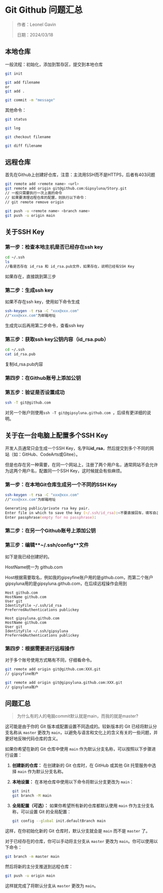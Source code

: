 # Git Github 问题汇总

> 作者：Leonel Gavin
>
> 日期：2024/03/18



## 本地仓库

一般流程：初始化，添加到暂存区，提交到本地仓库

```zsh
git init

git add filename
or
git add .

git commit -m "message"
```

其他命令：

```zsh
git status

git log

git checkout filename

git diff filename
```



## 远程仓库

首先在Github上创建好仓库，注意：主流用SSH而不是HTTPS，后者有403问题

```zsh
git remote add <remote name> <url>
git remote add origin git@github.com:Gipsyluna/Story.git
// 一般只需要执行一次上面的命令
// 如果要清理远程仓库的配置，则执行以下命令：
// git remote remove origin

git push -u <remote name> <branch name>
git push -u origin main
```



## 关于SSH Key



### 第一步：检查本地主机是否已经存在ssh key

```zsh
cd ~/.ssh
ls
//看是否存在 id_rsa 和 id_rsa.pub文件，如果存在，说明已经有SSH Key
```

如果存在，直接跳到第三步



### 第二步：生成ssh key

如果不存在ssh key，使用如下命令生成

```zsh
ssh-keygen -t rsa -C "xxx@xxx.com"
//"xxx@xxx.com"为邮箱地址
```

生成完以后再用第二步命令，查看ssh key



### 第三步：获取ssh key公钥内容（id_rsa.pub）

```zsh
cd ~/.ssh
cat id_rsa.pub
```

复制id_rsa.pub内容



### 第四步：在Github账号上添加公钥



### 第五步：验证是否设置成功

```zsh
ssh -T git@github.com
```

对另一个账户则使用`ssh -T git@gipsyluna.github.com `，后续有更详细的说明。



## 关于在一台电脑上配置多个SSH Key

开发人员通常只会生成一个SSH Key，名字叫**id_rsa**，然后提交到多个不同的网站（如：GitHub、CodeArts或Gitee）。

但是也存在另一种需要，在同一个网站上，注册了两个用户名，通常网站不会允许为这两个用户名，配置同一个SSH Key，这时候就会有些麻烦。



### 第一步：在本地Git仓库生成另一个不同的SSH Key

```zsh
ssh-keygen -t rsa -C "xxx@xxx.com"
//"xxx@xxx.com"为邮箱地址

Generating public/private rsa key pair.
Enter file in which to save the key (~/.ssh/id_rsa):<不要直接回车，填写自己定义的名字>
Enter passphrase(empty for no passphrase):
```



### 第二步：在另一个Github账号上添加公钥



### 第三步：编辑**~/.ssh/config**文件

如下是我已经创建好的。

HostName统一为 github.com

Host根据需要取名，例如我的gipsyfine账户用的是github.com，而第二个账户gipsyluna用的是gipsyluna.github.com，在后续远程操作会用到

```
Host github.com
HostName github.com
User git
IdentityFile ~/.ssh/id_rsa
PreferredAuthentications publickey

Host gipsyluna.github.com
HostName github.com
User git
IdentityFile ~/.ssh/gipsyluna
PreferredAuthentications publickey
```



### 第四步：根据需要进行远程操作

对于多个账号使用方式略有不同，仔细看命令。



```zsh
git remote add origin git@github.com:XXX.git
// gipsyfine账户

git remote add origin git@gipsyluna.github.com:XXX.git
// gipsyluna账户
```



## 问题汇总



> 为什么有的人的电脑commit默认就是main，而我的就是master?

这可能是由于你的 Git 版本或配置设置不同造成的。较新版本的 Git 已经将默认分支名称从 `master` 更改为 `main`，以避免与语言和文化上的含义有关的一些问题，并更好地反映代码仓库的含义。

如果你希望在新的 Git 仓库中使用 `main` 作为默认分支名称，可以按照以下步骤进行设置：

1. **创建新的仓库：** 在创建新的 Git 仓库时，在 GitHub 或其他 Git 托管服务中选择 `main` 作为默认分支名称。

2. **本地设置：** 在本地仓库中使用以下命令将默认分支更改为 `main`：

   ```zsh
   git init
   git branch -M main
   ```

3. **全局配置（可选）：** 如果你希望所有新的仓库都默认使用 `main` 作为主分支名称，可以设置 Git 的全局配置：

   ```zsh
   git config --global init.defaultBranch main
   ```

这样，在你初始化新的 Git 仓库时，默认分支就会是 `main` 而不是 `master` 了。

对于已经存在的仓库，你可以手动将主分支从 `master` 更改为 `main`。你可以使用以下命令：

```zsh
git branch -m master main
```

然后将新的主分支推送到远程仓库：

```zsh
git push -u origin main
```

这样就完成了将默认分支从 `master` 更改为 `main`。